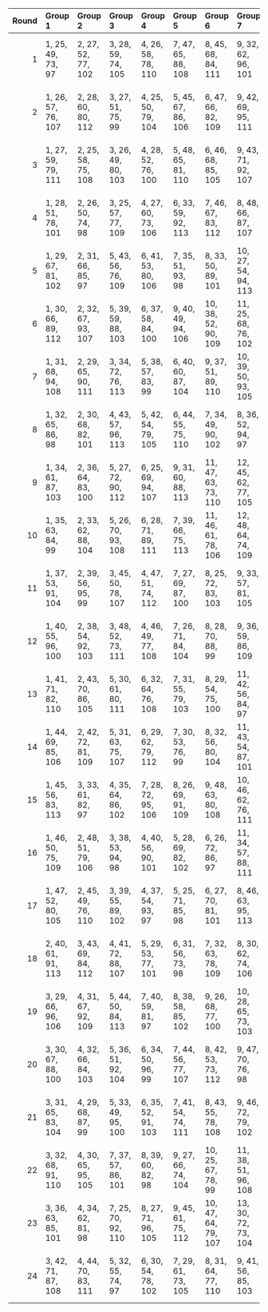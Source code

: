 |   Round | Group 1            | Group 2            | Group 3            | Group 4            | Group 5            | Group 6             | Group 7             | Group 8             | Group 9             | Group 10            | Group 11            | Group 12            | Group 13            | Group 14            | Group 15            | Group 16            | Group 17            | Group 18      | Group 19       | Group 20       | Group 21       | Group 22       | Group 23       | Group 24       |
|--------:|:-------------------|:-------------------|:-------------------|:-------------------|:-------------------|:--------------------|:--------------------|:--------------------|:--------------------|:--------------------|:--------------------|:--------------------|:--------------------|:--------------------|:--------------------|:--------------------|:--------------------|:--------------|:---------------|:---------------|:---------------|:---------------|:---------------|:---------------|
|       1 | 1, 25, 49, 73, 97  | 2, 27, 52, 77, 102 | 3, 28, 59, 74, 105 | 4, 26, 58, 78, 110 | 7, 47, 65, 88, 108 | 8, 45, 68, 84, 111  | 9, 32, 62, 96, 101  | 10, 30, 63, 92, 98  | 11, 44, 71, 93, 109 | 12, 42, 70, 89, 106 | 13, 48, 50, 86, 103 | 14, 46, 51, 82, 100 | 16, 35, 55, 80, 113 | 19, 37, 66, 94, 99  | 20, 39, 67, 90, 104 | 21, 38, 56, 81, 112 | 22, 40, 53, 85, 107 | 5, 34, 60, 91 | 6, 36, 57, 95  | 15, 33, 54, 76 | 17, 29, 69, 83 | 18, 31, 72, 87 | 23, 43, 61, 79 | 24, 41, 64, 75 |
|       2 | 1, 26, 57, 76, 107 | 2, 28, 60, 80, 112 | 3, 27, 51, 75, 99  | 4, 25, 50, 79, 104 | 5, 45, 67, 86, 106 | 6, 47, 66, 82, 109  | 9, 42, 69, 95, 111  | 10, 44, 72, 91, 108 | 11, 30, 64, 94, 103 | 12, 32, 61, 90, 100 | 15, 46, 52, 88, 101 | 16, 48, 49, 84, 98  | 17, 39, 68, 96, 97  | 18, 37, 65, 92, 102 | 20, 29, 70, 85, 113 | 23, 40, 54, 83, 110 | 24, 38, 55, 87, 105 | 7, 36, 58, 89 | 8, 34, 59, 93  | 13, 35, 56, 74 | 14, 33, 53, 78 | 19, 31, 71, 81 | 21, 41, 63, 77 | 22, 43, 62, 73 |
|       3 | 1, 27, 59, 79, 111 | 2, 25, 58, 75, 108 | 3, 26, 49, 80, 103 | 4, 28, 52, 76, 100 | 5, 48, 65, 81, 110 | 6, 46, 68, 85, 105  | 9, 43, 71, 92, 107  | 10, 41, 70, 96, 112 | 11, 31, 62, 89, 99  | 12, 29, 63, 93, 104 | 15, 47, 50, 83, 97  | 16, 45, 51, 87, 102 | 17, 38, 66, 91, 101 | 18, 40, 67, 95, 98  | 22, 42, 64, 78, 113 | 23, 37, 56, 88, 106 | 24, 39, 53, 84, 109 | 7, 33, 60, 94 | 8, 35, 57, 90  | 13, 34, 54, 77 | 14, 36, 55, 73 | 19, 30, 69, 86 | 20, 32, 72, 82 | 21, 44, 61, 74 |
|       4 | 1, 28, 51, 78, 101 | 2, 26, 50, 74, 98  | 3, 25, 57, 77, 109 | 4, 27, 60, 73, 106 | 6, 33, 59, 92, 113 | 7, 46, 67, 83, 112  | 8, 48, 66, 87, 107  | 9, 29, 64, 91, 97   | 10, 31, 61, 95, 102 | 11, 41, 69, 90, 105 | 12, 43, 72, 94, 110 | 13, 45, 52, 81, 99  | 14, 47, 49, 85, 104 | 19, 40, 68, 89, 103 | 20, 38, 65, 93, 100 | 21, 39, 54, 86, 108 | 22, 37, 55, 82, 111 | 5, 35, 58, 96 | 15, 36, 56, 79 | 16, 34, 53, 75 | 17, 32, 71, 88 | 18, 30, 70, 84 | 23, 42, 63, 76 | 24, 44, 62, 80 |
|       5 | 1, 29, 67, 81, 102 | 2, 31, 66, 85, 97  | 5, 43, 56, 76, 109 | 6, 41, 53, 80, 106 | 7, 35, 51, 93, 98  | 8, 33, 50, 89, 101  | 10, 27, 54, 94, 113 | 11, 48, 70, 77, 104 | 12, 46, 71, 73, 99  | 15, 39, 63, 87, 111 | 16, 37, 62, 83, 108 | 17, 47, 60, 86, 100 | 18, 45, 57, 82, 103 | 19, 26, 64, 92, 105 | 20, 28, 61, 96, 110 | 23, 34, 68, 74, 107 | 24, 36, 65, 78, 112 | 3, 44, 58, 95 | 4, 42, 59, 91  | 9, 25, 55, 90  | 13, 38, 69, 88 | 14, 40, 72, 84 | 21, 30, 49, 75 | 22, 32, 52, 79 |
|       6 | 1, 30, 66, 89, 112 | 2, 32, 67, 93, 107 | 5, 39, 59, 88, 103 | 6, 37, 58, 84, 100 | 9, 40, 49, 94, 106 | 10, 38, 52, 90, 109 | 11, 25, 68, 76, 102 | 12, 27, 65, 80, 97  | 13, 26, 62, 87, 113 | 15, 42, 57, 74, 110 | 16, 44, 60, 78, 105 | 17, 36, 61, 77, 98  | 18, 34, 64, 73, 101 | 19, 29, 56, 82, 108 | 20, 31, 53, 86, 111 | 21, 47, 55, 91, 99  | 22, 45, 54, 95, 104 | 3, 35, 70, 79 | 4, 33, 71, 75  | 7, 43, 50, 85  | 8, 41, 51, 81  | 14, 28, 63, 83 | 23, 46, 69, 92 | 24, 48, 72, 96 |
|       7 | 1, 31, 68, 94, 108 | 2, 29, 65, 90, 111 | 3, 34, 72, 76, 113 | 5, 38, 57, 83, 99  | 6, 40, 60, 87, 104 | 9, 37, 51, 89, 110  | 10, 39, 50, 93, 105 | 11, 28, 66, 79, 98  | 12, 26, 67, 75, 101 | 15, 43, 59, 77, 106 | 16, 41, 58, 73, 109 | 17, 33, 63, 74, 102 | 18, 35, 62, 78, 97  | 19, 32, 54, 85, 112 | 20, 30, 55, 81, 107 | 21, 46, 53, 96, 103 | 22, 48, 56, 92, 100 | 4, 36, 69, 80 | 7, 42, 52, 82  | 8, 44, 49, 86  | 13, 27, 64, 84 | 14, 25, 61, 88 | 23, 47, 71, 95 | 24, 45, 70, 91 |
|       8 | 1, 32, 65, 86, 98  | 2, 30, 68, 82, 101 | 4, 43, 57, 96, 113 | 5, 42, 54, 79, 105 | 6, 44, 55, 75, 110 | 7, 34, 49, 90, 102  | 8, 36, 52, 94, 97   | 11, 45, 72, 74, 100 | 12, 47, 69, 78, 103 | 15, 38, 61, 84, 107 | 16, 40, 64, 88, 112 | 17, 46, 58, 81, 104 | 18, 48, 59, 85, 99  | 19, 27, 62, 95, 109 | 20, 25, 63, 91, 106 | 23, 35, 66, 77, 111 | 24, 33, 67, 73, 108 | 3, 41, 60, 92 | 9, 28, 53, 93  | 10, 26, 56, 89 | 13, 39, 71, 83 | 14, 37, 70, 87 | 21, 31, 51, 80 | 22, 29, 50, 76 |
|       9 | 1, 34, 61, 87, 103 | 2, 36, 64, 83, 100 | 5, 27, 72, 90, 112 | 6, 25, 69, 94, 107 | 9, 31, 60, 88, 113 | 11, 47, 63, 73, 110 | 12, 45, 62, 77, 105 | 13, 33, 55, 93, 106 | 14, 35, 54, 89, 109 | 15, 32, 70, 75, 102 | 16, 30, 71, 79, 97  | 17, 42, 49, 92, 99  | 18, 44, 52, 96, 104 | 21, 37, 59, 78, 98  | 22, 39, 58, 74, 101 | 23, 28, 50, 81, 108 | 24, 26, 51, 85, 111 | 3, 46, 56, 86 | 4, 48, 53, 82  | 7, 38, 68, 80  | 8, 40, 65, 76  | 10, 29, 57, 84 | 19, 43, 67, 91 | 20, 41, 66, 95 |
|      10 | 1, 35, 63, 84, 99  | 2, 33, 62, 88, 104 | 5, 26, 70, 93, 108 | 6, 28, 71, 89, 111 | 7, 39, 66, 75, 113 | 11, 46, 61, 78, 106 | 12, 48, 64, 74, 109 | 13, 36, 53, 90, 110 | 14, 34, 56, 94, 105 | 15, 29, 72, 80, 98  | 16, 31, 69, 76, 101 | 17, 43, 51, 95, 103 | 18, 41, 50, 91, 100 | 21, 40, 57, 73, 102 | 22, 38, 60, 77, 97  | 23, 25, 52, 86, 112 | 24, 27, 49, 82, 107 | 3, 47, 54, 81 | 4, 45, 55, 85  | 8, 37, 67, 79  | 9, 30, 58, 83  | 10, 32, 59, 87 | 19, 42, 65, 96 | 20, 44, 68, 92 |
|      11 | 1, 37, 53, 91, 104 | 2, 39, 56, 95, 99  | 3, 45, 50, 78, 107 | 4, 47, 51, 74, 112 | 7, 27, 69, 87, 100 | 8, 25, 72, 83, 103  | 9, 33, 57, 81, 105  | 10, 35, 60, 85, 110 | 11, 36, 67, 82, 113 | 13, 42, 68, 75, 98  | 14, 44, 65, 79, 101 | 17, 40, 70, 80, 109 | 18, 38, 71, 76, 106 | 21, 32, 58, 94, 111 | 22, 30, 59, 90, 108 | 23, 41, 62, 84, 102 | 24, 43, 63, 88, 97  | 5, 46, 64, 89 | 6, 48, 61, 93  | 12, 34, 66, 86 | 15, 31, 49, 96 | 16, 29, 52, 92 | 19, 28, 55, 77 | 20, 26, 54, 73 |
|      12 | 1, 40, 55, 96, 100 | 2, 38, 54, 92, 103 | 3, 48, 52, 73, 111 | 4, 46, 49, 77, 108 | 7, 26, 71, 84, 104 | 8, 28, 70, 88, 99   | 9, 36, 59, 86, 109  | 10, 34, 58, 82, 106 | 13, 43, 66, 80, 102 | 14, 41, 67, 76, 97  | 17, 37, 72, 75, 105 | 18, 39, 69, 79, 110 | 19, 25, 53, 74, 113 | 21, 29, 60, 89, 107 | 22, 31, 57, 93, 112 | 23, 44, 64, 87, 98  | 24, 42, 61, 83, 101 | 5, 47, 62, 94 | 6, 45, 63, 90  | 11, 33, 65, 85 | 12, 35, 68, 81 | 15, 30, 51, 91 | 16, 32, 50, 95 | 20, 27, 56, 78 |
|      13 | 1, 41, 71, 82, 110 | 2, 43, 70, 86, 105 | 5, 30, 61, 80, 111 | 6, 32, 64, 76, 108 | 7, 31, 55, 79, 103 | 8, 29, 54, 75, 100  | 11, 42, 56, 84, 97  | 12, 44, 53, 88, 102 | 13, 46, 65, 91, 107 | 14, 48, 68, 95, 112 | 15, 26, 60, 90, 99  | 16, 28, 57, 94, 104 | 18, 47, 58, 77, 113 | 19, 36, 50, 87, 106 | 20, 34, 51, 83, 109 | 21, 35, 72, 92, 101 | 22, 33, 69, 96, 98  | 3, 40, 62, 93 | 4, 38, 63, 89  | 9, 39, 52, 78  | 10, 37, 49, 74 | 17, 45, 59, 73 | 23, 27, 67, 85 | 24, 25, 66, 81 |
|      14 | 1, 44, 69, 85, 106 | 2, 42, 72, 81, 109 | 5, 31, 63, 75, 107 | 6, 29, 62, 79, 112 | 7, 30, 53, 76, 99  | 8, 32, 56, 80, 104  | 11, 43, 54, 87, 101 | 12, 41, 55, 83, 98  | 13, 47, 67, 96, 111 | 14, 45, 66, 92, 108 | 15, 27, 58, 93, 103 | 16, 25, 59, 89, 100 | 19, 33, 52, 84, 110 | 20, 35, 49, 88, 105 | 21, 34, 70, 95, 97  | 22, 36, 71, 91, 102 | 24, 28, 68, 86, 113 | 3, 37, 64, 90 | 4, 39, 61, 94  | 9, 38, 50, 73  | 10, 40, 51, 77 | 17, 48, 57, 78 | 18, 46, 60, 74 | 23, 26, 65, 82 |
|      15 | 1, 45, 56, 83, 113 | 3, 33, 61, 82, 97  | 4, 35, 64, 86, 102 | 7, 28, 72, 95, 106 | 8, 26, 69, 91, 109 | 9, 48, 63, 80, 108  | 10, 46, 62, 76, 111 | 13, 31, 70, 78, 100 | 14, 29, 71, 74, 103 | 15, 34, 55, 92, 112 | 16, 36, 54, 96, 107 | 19, 41, 49, 93, 101 | 20, 43, 52, 89, 98  | 21, 27, 50, 88, 110 | 22, 25, 51, 84, 105 | 23, 38, 59, 75, 104 | 24, 40, 58, 79, 99  | 2, 47, 53, 87 | 5, 37, 68, 73  | 6, 39, 65, 77  | 11, 32, 60, 81 | 12, 30, 57, 85 | 17, 44, 67, 94 | 18, 42, 66, 90 |
|      16 | 1, 46, 50, 75, 109 | 2, 48, 51, 79, 106 | 3, 38, 53, 94, 98  | 4, 40, 56, 90, 101 | 5, 28, 69, 82, 102 | 6, 26, 72, 86, 97   | 11, 34, 57, 88, 111 | 12, 36, 60, 84, 108 | 14, 30, 52, 93, 113 | 15, 41, 68, 78, 104 | 16, 43, 65, 74, 99  | 19, 39, 70, 73, 107 | 20, 37, 71, 77, 112 | 21, 42, 62, 85, 100 | 22, 44, 63, 81, 103 | 23, 31, 58, 91, 105 | 24, 29, 59, 95, 110 | 7, 45, 64, 96 | 8, 47, 61, 92  | 9, 35, 67, 87  | 10, 33, 66, 83 | 13, 32, 49, 89 | 17, 27, 55, 76 | 18, 25, 54, 80 |
|      17 | 1, 47, 52, 80, 105 | 2, 45, 49, 76, 110 | 3, 39, 55, 89, 102 | 4, 37, 54, 93, 97  | 5, 25, 71, 85, 98  | 6, 27, 70, 81, 101  | 8, 46, 63, 95, 113  | 11, 35, 59, 83, 107 | 12, 33, 58, 87, 112 | 15, 44, 66, 73, 100 | 16, 42, 67, 77, 103 | 19, 38, 72, 78, 111 | 20, 40, 69, 74, 108 | 21, 43, 64, 82, 104 | 22, 41, 61, 86, 99  | 23, 30, 60, 96, 109 | 24, 32, 57, 92, 106 | 7, 48, 62, 91 | 9, 34, 65, 84  | 10, 36, 68, 88 | 13, 29, 51, 94 | 14, 31, 50, 90 | 17, 26, 53, 79 | 18, 28, 56, 75 |
|      18 | 2, 40, 61, 91, 113 | 3, 43, 69, 84, 112 | 4, 41, 72, 88, 107 | 5, 29, 53, 77, 101 | 6, 31, 56, 73, 98  | 7, 32, 63, 78, 109  | 8, 30, 62, 74, 106  | 9, 44, 54, 82, 99   | 10, 42, 55, 86, 104 | 13, 28, 58, 92, 97  | 14, 26, 59, 96, 102 | 15, 48, 67, 89, 105 | 16, 46, 66, 93, 110 | 17, 34, 52, 85, 108 | 18, 36, 49, 81, 111 | 23, 33, 70, 90, 103 | 24, 35, 71, 94, 100 | 1, 38, 64, 95 | 11, 37, 50, 80 | 12, 39, 51, 76 | 19, 47, 57, 75 | 20, 45, 60, 79 | 21, 25, 65, 87 | 22, 27, 68, 83 |
|      19 | 3, 29, 66, 96, 106 | 4, 31, 67, 92, 109 | 5, 44, 50, 84, 113 | 7, 40, 59, 81, 97  | 8, 38, 58, 85, 102 | 9, 26, 68, 77, 100  | 10, 28, 65, 73, 103 | 11, 39, 49, 91, 112 | 12, 37, 52, 95, 107 | 13, 41, 57, 79, 108 | 14, 43, 60, 75, 111 | 17, 30, 56, 87, 110 | 18, 32, 53, 83, 105 | 19, 35, 61, 76, 104 | 20, 33, 64, 80, 99  | 23, 48, 55, 94, 101 | 24, 46, 54, 90, 98  | 1, 36, 70, 74 | 2, 34, 71, 78  | 6, 42, 51, 88  | 15, 25, 62, 82 | 16, 27, 63, 86 | 21, 45, 69, 93 | 22, 47, 72, 89 |
|      20 | 3, 30, 67, 88, 100 | 4, 32, 66, 84, 103 | 5, 36, 51, 92, 104 | 6, 34, 50, 96, 99  | 7, 44, 56, 77, 107 | 8, 42, 53, 73, 112  | 9, 47, 70, 76, 98   | 10, 45, 71, 80, 101 | 13, 40, 63, 82, 105 | 14, 38, 62, 86, 110 | 15, 37, 69, 81, 113 | 17, 25, 64, 93, 111 | 18, 27, 61, 89, 108 | 19, 48, 60, 83, 102 | 20, 46, 57, 87, 97  | 21, 33, 68, 79, 109 | 22, 35, 65, 75, 106 | 1, 43, 58, 90 | 2, 41, 59, 94  | 11, 26, 55, 95 | 12, 28, 54, 91 | 16, 39, 72, 85 | 23, 29, 49, 78 | 24, 31, 52, 74 |
|      21 | 3, 31, 65, 83, 104 | 4, 29, 68, 87, 99  | 5, 33, 49, 95, 100 | 6, 35, 52, 91, 103 | 7, 41, 54, 74, 111 | 8, 43, 55, 78, 108  | 9, 46, 72, 79, 102  | 10, 48, 69, 75, 97  | 13, 37, 61, 85, 109 | 14, 39, 64, 81, 106 | 17, 28, 62, 90, 107 | 18, 26, 63, 94, 112 | 19, 45, 58, 88, 98  | 20, 47, 59, 84, 101 | 21, 36, 66, 76, 105 | 22, 34, 67, 80, 110 | 23, 32, 51, 73, 113 | 1, 42, 60, 93 | 2, 44, 57, 89  | 11, 27, 53, 92 | 12, 25, 56, 96 | 15, 40, 71, 86 | 16, 38, 70, 82 | 24, 30, 50, 77 |
|      22 | 3, 32, 68, 91, 110 | 4, 30, 65, 95, 105 | 7, 37, 57, 86, 101 | 8, 39, 60, 82, 98  | 9, 27, 66, 74, 104 | 10, 25, 67, 78, 99  | 11, 38, 51, 96, 108 | 12, 40, 50, 92, 111 | 13, 44, 59, 76, 112 | 14, 42, 58, 80, 107 | 17, 31, 54, 84, 106 | 18, 29, 55, 88, 109 | 19, 34, 63, 79, 100 | 20, 36, 62, 75, 103 | 21, 48, 71, 90, 113 | 23, 45, 53, 89, 97  | 24, 47, 56, 93, 102 | 1, 33, 72, 77 | 2, 35, 69, 73  | 5, 41, 52, 87  | 6, 43, 49, 83  | 15, 28, 64, 85 | 16, 26, 61, 81 | 22, 46, 70, 94 |
|      23 | 3, 36, 63, 85, 101 | 4, 34, 62, 81, 98  | 7, 25, 70, 92, 110 | 8, 27, 71, 96, 105 | 9, 45, 61, 75, 112 | 10, 47, 64, 79, 107 | 13, 30, 72, 73, 104 | 14, 32, 69, 77, 99  | 15, 35, 53, 95, 108 | 16, 33, 56, 91, 111 | 17, 41, 65, 89, 113 | 19, 44, 51, 90, 97  | 20, 42, 50, 94, 102 | 21, 26, 52, 83, 106 | 22, 28, 49, 87, 109 | 23, 39, 57, 80, 100 | 24, 37, 60, 76, 103 | 1, 48, 54, 88 | 2, 46, 55, 84  | 5, 40, 66, 78  | 6, 38, 67, 74  | 11, 29, 58, 86 | 12, 31, 59, 82 | 18, 43, 68, 93 |
|      24 | 3, 42, 71, 87, 108 | 4, 44, 70, 83, 111 | 5, 32, 55, 74, 97  | 6, 30, 54, 78, 102 | 7, 29, 61, 73, 105 | 8, 31, 64, 77, 110  | 9, 41, 56, 85, 103  | 10, 43, 53, 81, 100 | 12, 38, 49, 79, 113 | 13, 25, 60, 95, 101 | 14, 27, 57, 91, 98  | 15, 45, 65, 94, 109 | 16, 47, 68, 90, 106 | 17, 35, 50, 82, 112 | 18, 33, 51, 86, 107 | 23, 36, 72, 93, 99  | 24, 34, 69, 89, 104 | 1, 39, 62, 92 | 2, 37, 63, 96  | 11, 40, 52, 75 | 19, 46, 59, 80 | 20, 48, 58, 76 | 21, 28, 67, 84 | 22, 26, 66, 88 |